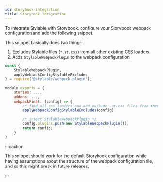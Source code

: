 ```yaml
---
id: storybook-integration
title: Storybook Integration
---
```


To integrate Stylable with Storybook, configure your Storybook webpack configuration and add the following snippet.

This snippet basically does two things:

1. Excludes Stylable files (`*.st.css`) from all other existing CSS loaders
2. Adds `StylableWebpackPlugin` to the webpack configuration

```js
const {
    StylableWebpackPlugin,
    applyWebpackConfigStylableExcludes
} = require('@stylable/webpack-plugin');

module.exports = {
    stories: ...,
    addons: ...,
    webpackFinal: (config) => {
        /* find all css loaders and add exclude .st.css files from them */
        applyWebpackConfigStylableExcludes(config)

        /* inject StylableWebpackPlugin */
        config.plugins.push(new StylableWebpackPlugin());
        return config;
    }
}
```

:::caution

This snippet should work for the default Storybook configuration while having assumptions about the structure of the webpack configuration file, and so this might break in future releases.

:::
